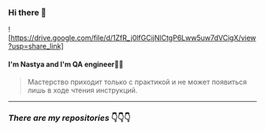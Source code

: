 ### Hi there 👋
![https://drive.google.com/file/d/1ZfR_j0lfGCijNlCtgP6Lww5uw7dVCigX/view?usp=share_link]
#### I'm Nastya and I'm QA engineer👩‍💻

>Мастерство приходит только с практикой и не может появиться лишь в ходе чтения инструкций.
_______________________________________
### ***There are my repositories*** 👇👇👇

<!--
**anastasiya-kukayeva/anastasiya-kukayeva** is a ✨ _special_ ✨ repository because its `README.md` (this file) appears on your GitHub profile.

Here are some ideas to get you started:

- 🔭 I’m currently working on ...
- 🌱 I’m currently learning ...
- 👯 I’m looking to collaborate on ...
- 🤔 I’m looking for help with ...
- 💬 Ask me about ...
- 📫 How to reach me: ...
- 😄 Pronouns: ...
- ⚡ Fun fact: ...
-->
